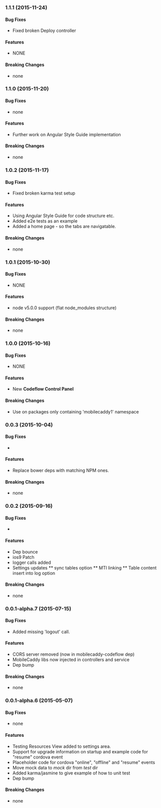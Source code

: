 ### 1.1.1 (2015-11-24)


#### Bug Fixes

* Fixed broken Deploy controller

#### Features

* NONE

#### Breaking Changes

* none

### 1.1.0 (2015-11-20)


#### Bug Fixes

* none

#### Features

* Further work on Angular Style Guide implementation

#### Breaking Changes

* none


### 1.0.2 (2015-11-17)


#### Bug Fixes

* Fixed broken karma test setup

#### Features

* Using Angular Style Guide for code structure etc.
* Added e2e tests as an example
* Added a home page - so the tabs are navigatable.

#### Breaking Changes

* none

### 1.0.1 (2015-10-30)


#### Bug Fixes

* NONE

#### Features

* node v5.0.0 support (flat node_modules structure)

#### Breaking Changes

* none


### 1.0.0  (2015-10-16)


#### Bug Fixes

* NONE

#### Features

* New **Codeflow Control Panel**

#### Breaking Changes

* Use on packages only containing 'mobilecaddy1' namespace


### 0.0.3 (2015-10-04)


#### Bug Fixes

*

#### Features

* Replace bower deps with matching NPM ones.

#### Breaking Changes

* none


### 0.0.2 (2015-09-16)


#### Bug Fixes

*

#### Features

* Dep bounce
* ios9 Patch
* logger calls added
* Settings updates
** sync tables option
** MTI linking
** Table content insert into log option

#### Breaking Changes

* none

### 0.0.1-alpha.7 (2015-07-15)


#### Bug Fixes

* Added missing 'logout' call.

#### Features

* CORS server removed (now in mobilecaddy-codeflow dep)
* MobileCaddy libs now injected in controllers and service
* Dep bump

#### Breaking Changes

* none


### 0.0.1-alpha.6 (2015-05-07)


#### Bug Fixes

* none

#### Features

* Testing Resources View added to settings area.
* Support for upgrade information on startup and example code for "resume" cordova event
* Placeholder code for cordova "online", "offline" and "resume" events
* Move mock data to _mock_ dir from _test_ dir
* Added karma/jasmine to give example of how to unit test
* Dep bump

#### Breaking Changes

* none


